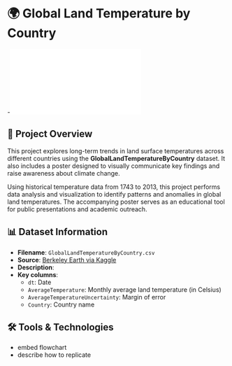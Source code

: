 
# 🌍 Global Land Temperature by Country

-![Global Temperature Poster](poster.pdf)

## 📌 Project Overview
This project explores long-term trends in land surface temperatures across different countries using the **GlobalLandTemperatureByCountry** dataset. It also includes a poster designed to visually communicate key findings and raise awareness about climate change.

Using historical temperature data from 1743 to 2013, this project performs data analysis and visualization to identify patterns and anomalies in global land temperatures. The accompanying poster serves as an educational tool for public presentations and academic outreach.

## 📊 Dataset Information

- **Filename**: `GlobalLandTemperatureByCountry.csv`  
- **Source**: [Berkeley Earth via Kaggle](https://www.kaggle.com/datasets/berkeleyearth/climate-change-earth-surface-temperature-data)
- **Description**: 
- **Key columns**:
  - `dt`: Date  
  - `AverageTemperature`: Monthly average land temperature (in Celsius)  
  - `AverageTemperatureUncertainty`: Margin of error  
  - `Country`: Country name  

## 🛠️ Tools & Technologies

- embed flowchart
- describe how to replicate
